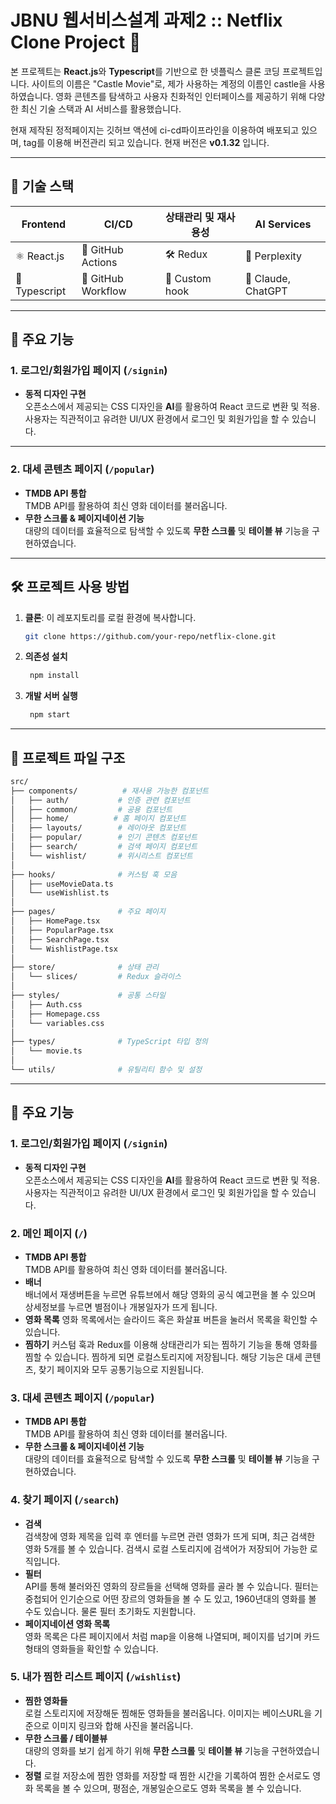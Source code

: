 # JBNU 웹서비스설계 과제2 :: Netflix Clone Project 🎥

본 프로젝트는 **React.js**와 **Typescript**를 기반으로 한 넷플릭스 클론 코딩 프로젝트입니다.
사이트의 이름은 "Castle Movie"로, 제가 사용하는 계정의 이름인 castle을 사용하였습니다.
영화 콘텐츠를 탐색하고 사용자 친화적인 인터페이스를 제공하기 위해 다양한 최신 기술 스택과 AI 서비스를 활용했습니다.

현재 제작된 정적페이지는 깃허브 액션에 ci-cd파이프라인을 이용하여 배포되고 있으며, tag를 이용해 버전관리 되고 있습니다.
현재 버전은 **v0.1.32** 입니다.

---

## 🚀 기술 스택

| **Frontend** | **CI/CD**         | **상태관리 및 재사용성**     | **AI Services**              |
|--------------|-------------------|------------------------------|------------------------------|
| ⚛️ React.js  | 🐙 GitHub Actions | 🛠️ Redux                     | 🤖 Perplexity                |
| 📘 Typescript| 🔄 GitHub Workflow| 🔗 Custom hook               | 🤖 Claude, ChatGPT           |

---

## 🌟 주요 기능

### 1. 로그인/회원가입 페이지 (`/signin`)
- **동적 디자인 구현**  
  오픈소스에서 제공되는 CSS 디자인을 **AI**를 활용하여 React 코드로 변환 및 적용.  
  사용자는 직관적이고 유려한 UI/UX 환경에서 로그인 및 회원가입을 할 수 있습니다.

---

### 2. 대세 콘텐츠 페이지 (`/popular`)
- **TMDB API 통합**  
  TMDB API를 활용하여 최신 영화 데이터를 불러옵니다.  
- **무한 스크롤 & 페이지네이션 기능**  
  대량의 데이터를 효율적으로 탐색할 수 있도록 **무한 스크롤** 및 **테이블 뷰** 기능을 구현하였습니다.

---

## 🛠️ 프로젝트 사용 방법

1. **클론**: 이 레포지토리를 로컬 환경에 복사합니다.  
   ```bash
   git clone https://github.com/your-repo/netflix-clone.git

2. **의존성 설치**
   ```bash
    npm install

3. **개발 서버 실행**
   ```bash
    npm start

---
## 📂 프로젝트 파일 구조

  ```bash
  src/
  ├── components/          # 재사용 가능한 컴포넌트
  │   ├── auth/           # 인증 관련 컴포넌트
  │   ├── common/         # 공용 컴포넌트
  │   ├── home/          # 홈 페이지 컴포넌트
  │   ├── layouts/        # 레이아웃 컴포넌트
  │   ├── popular/        # 인기 콘텐츠 컴포넌트
  │   ├── search/         # 검색 페이지 컴포넌트
  │   └── wishlist/       # 위시리스트 컴포넌트
  │
  ├── hooks/              # 커스텀 훅 모음
  │   ├── useMovieData.ts
  │   └── useWishlist.ts
  │
  ├── pages/              # 주요 페이지
  │   ├── HomePage.tsx
  │   ├── PopularPage.tsx
  │   ├── SearchPage.tsx
  │   └── WishlistPage.tsx
  │
  ├── store/              # 상태 관리
  │   └── slices/         # Redux 슬라이스
  │
  ├── styles/             # 공통 스타일
  │   ├── Auth.css
  │   ├── Homepage.css
  │   └── variables.css
  │
  ├── types/              # TypeScript 타입 정의
  │   └── movie.ts
  │
  └── utils/              # 유틸리티 함수 및 설정
  ```
---

## 🌟 주요 기능

### 1. 로그인/회원가입 페이지 (`/signin`)
- **동적 디자인 구현**  
  오픈소스에서 제공되는 CSS 디자인을 **AI**를 활용하여 React 코드로 변환 및 적용.  
  사용자는 직관적이고 유려한 UI/UX 환경에서 로그인 및 회원가입을 할 수 있습니다.

### 2. 메인 페이지 (`/`)
- **TMDB API 통합**  
  TMDB API를 활용하여 최신 영화 데이터를 불러옵니다.  
- **배너**  
  배너에서 재생버튼을 누르면 유튜브에서 해당 영화의 공식 예고편을 볼 수 있으며 상세정보를 누르면 별점이나 개봉일자가 뜨게 됩니다.
- **영화 목록**
  영화 목록에서는 슬라이드 혹은 화살표 버튼을 눌러서 목록을 확인할 수 있습니다.
- **찜하기**
  커스텀 훅과 Redux를 이용해 상태관리가 되는 찜하기 기능을 통해 영화를 찜할 수 있습니다. 찜하게 되면 로컬스토리지에 저장됩니다.
  해당 기능은 대세 콘텐츠, 찾기 페이지와 모두 공통기능으로 지원됩니다.

### 3. 대세 콘텐츠 페이지 (`/popular`)
- **TMDB API 통합**  
  TMDB API를 활용하여 최신 영화 데이터를 불러옵니다.  
- **무한 스크롤 & 페이지네이션 기능**  
  대량의 데이터를 효율적으로 탐색할 수 있도록 **무한 스크롤** 및 **테이블 뷰** 기능을 구현하였습니다.

### 4. 찾기 페이지 (`/search`)
- **검색**  
  검색창에 영화 제목을 입력 후 엔터를 누르면 관련 영화가 뜨게 되며, 최근 검색한 영화 5개를 볼 수 있습니다. 검색시 로컬 스토리지에 검색어가 저장되어 가능한 로직입니다.
- **필터**  
  API를 통해 불러와진 영화의 장르들을 선택해 영화를 골라 볼 수 있습니다. 필터는 중첩되어 인기순으로 어떤 장르의 영화들을 볼 수 도 있고, 1960년대의 영화를 볼 수도 있습니다. 물론 필터 초기화도 지원합니다.
- **페이지네이션 영화 목록**  
  영화 목록은 다른 페이지에서 처럼 map을 이용해 나열되며, 페이지를 넘기며 카드 형태의 영화들을 확인할 수 있습니다.

### 5. 내가 찜한 리스트 페이지 (`/wishlist`)
- **찜한 영화들**  
  로컬 스토리지에 저장해둔 찜해둔 영화들을 불러옵니다. 이미지는 베이스URL을 기준으로 이미지 링크와 합해 사진을 불러옵니다.
- **무한 스크롤 / 테이블뷰**  
  대량의 영화를 보기 쉽게 하기 위해 **무한 스크롤** 및 **테이블 뷰** 기능을 구현하였습니다.
- **정렬**
  로컬 저장소에 찜한 영화를 저장할 때 찜한 시간을 기록하여 찜한 순서로도 영화 목록을 볼 수 있으며, 평점순, 개봉일순으로도 영화 목록을 볼 수 있습니다.
  



